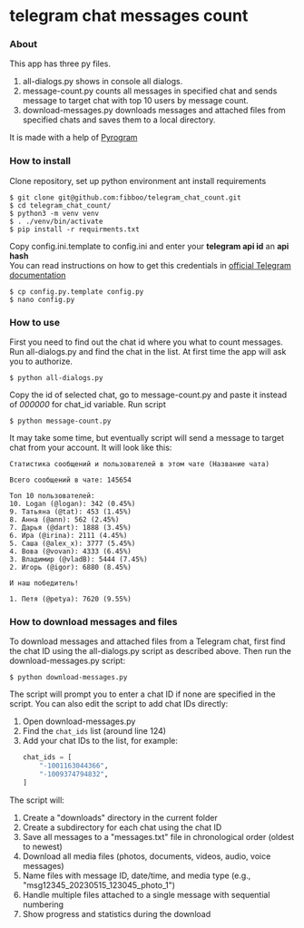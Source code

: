 # telegram chat messages count
### About
This app has three py files.
1. all-dialogs.py shows in console all dialogs.
2. message-count.py counts all messages in specified chat
and sends message to target chat with top 10 users
by message count. <br>
3. download-messages.py downloads messages and attached files
from specified chats and saves them to a local directory. <br>

It is made with a help of [Pyrogram](https://github.com/pyrogram/pyrogram)
### How to install
Clone repository, set up python environment ant install requirements
```shell
$ git clone git@github.com:fibboo/telegram_chat_count.git
$ cd telegram_chat_count/
$ python3 -m venv venv
$ . ./venv/bin/activate
$ pip install -r requirments.txt
```
Copy config.ini.template to config.ini and enter
your **telegram api id** an **api hash**<br>
You can read instructions on how to get this credentials
in [official Telegram documentation](https://core.telegram.org/api/obtaining_api_id)
```shell
$ cp config.py.template config.py
$ nano config.py
```
### How to use
First you need to find out the chat id where you what to count messages.
Run all-dialogs.py and find the chat in the list.
At first time the app will ask you to authorize.
```shell
$ python all-dialogs.py
```
Copy the id of selected chat, go to message-count.py and paste
it instead of _000000_ for chat_id variable.
Run script
```shell
$ python message-count.py
```
It may take some time, but eventually script will send
a message to target chat from your account. It will look like this:
```text
Статистика сообщений и пользователей в этом чате (Название чата)

Всего сообщений в чате: 145654

Топ 10 пользователей:
10. Logan (@logan): 342 (0.45%)
9. Татьяна (@tat): 453 (1.45%)
8. Анна (@ann): 562 (2.45%)
7. Дарья (@dart): 1888 (3.45%)
6. Ира (@irina): 2111 (4.45%)
5. Саша (@alex_x): 3777 (5.45%)
4. Вова (@vovan): 4333 (6.45%)
3. Владимир (@vladB): 5444 (7.45%)
2. Игорь (@igor): 6880 (8.45%)

И наш победитель!

1. Петя (@petya): 7620 (9.55%)
```

### How to download messages and files
To download messages and attached files from a Telegram chat, first find the chat ID using the all-dialogs.py script as described above. Then run the download-messages.py script:

```shell
$ python download-messages.py
```

The script will prompt you to enter a chat ID if none are specified in the script. You can also edit the script to add chat IDs directly:

1. Open download-messages.py
2. Find the `chat_ids` list (around line 124)
3. Add your chat IDs to the list, for example:
   ```python
   chat_ids = [
       "-1001163044366",
       "-1009374794832",
   ]
   ```

The script will:
1. Create a "downloads" directory in the current folder
2. Create a subdirectory for each chat using the chat ID
3. Save all messages to a "messages.txt" file in chronological order (oldest to newest)
4. Download all media files (photos, documents, videos, audio, voice messages)
5. Name files with message ID, date/time, and media type (e.g., "msg12345_20230515_123045_photo_1")
6. Handle multiple files attached to a single message with sequential numbering
7. Show progress and statistics during the download
